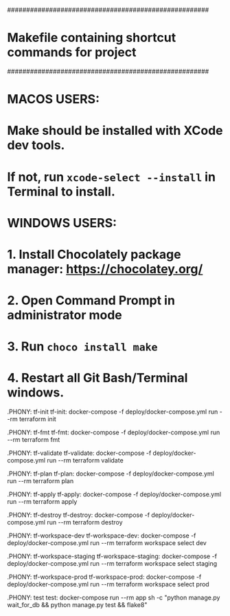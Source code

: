 #####################################################
# Makefile containing shortcut commands for project #
#####################################################

# MACOS USERS:
#  Make should be installed with XCode dev tools.
#  If not, run `xcode-select --install` in Terminal to install.

# WINDOWS USERS:
#  1. Install Chocolately package manager: https://chocolatey.org/
#  2. Open Command Prompt in administrator mode
#  3. Run `choco install make`
#  4. Restart all Git Bash/Terminal windows.

.PHONY: tf-init
tf-init:
	docker-compose -f deploy/docker-compose.yml run --rm terraform init

.PHONY: tf-fmt
tf-fmt:
	docker-compose -f deploy/docker-compose.yml run --rm terraform fmt

.PHONY: tf-validate
tf-validate:
	docker-compose -f deploy/docker-compose.yml run --rm terraform validate

.PHONY: tf-plan
tf-plan:
	docker-compose -f deploy/docker-compose.yml run --rm terraform plan

.PHONY: tf-apply
tf-apply:
	docker-compose -f deploy/docker-compose.yml run --rm terraform apply

.PHONY: tf-destroy
tf-destroy:
	docker-compose -f deploy/docker-compose.yml run --rm terraform destroy

.PHONY: tf-workspace-dev
tf-workspace-dev:
	docker-compose -f deploy/docker-compose.yml run --rm terraform workspace select dev

.PHONY: tf-workspace-staging
tf-workspace-staging:
	docker-compose -f deploy/docker-compose.yml run --rm terraform workspace select staging

.PHONY: tf-workspace-prod
tf-workspace-prod:
	docker-compose -f deploy/docker-compose.yml run --rm terraform workspace select prod

.PHONY: test
test:
	docker-compose run --rm app sh -c "python manage.py wait_for_db && python manage.py test && flake8"

